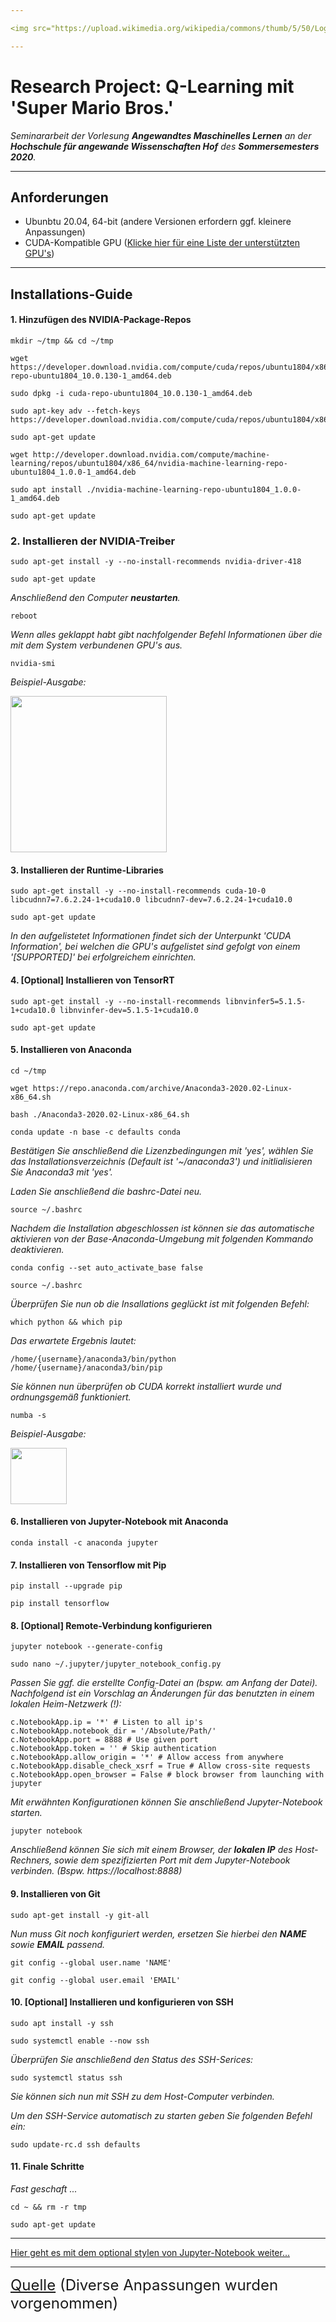 ```yaml
---

<img src="https://upload.wikimedia.org/wikipedia/commons/thumb/5/50/Logo_fh_hof.svg/2000px-Logo_fh_hof.svg.png" width="350">

---
```


# Research Project: Q-Learning mit 'Super Mario Bros.'

*Seminararbeit der Vorlesung **Angewandtes Maschinelles Lernen** an der **Hochschule für angewande Wissenschaften Hof** des **Sommersemesters 2020**.*

---

## Anforderungen
- Ubunbtu 20.04, 64-bit (andere Versionen erfordern ggf. kleinere Anpassungen)
- CUDA-Kompatible GPU (<a href="https://developer.nvidia.com/cuda-gpus">Klicke hier für eine Liste der unterstützten GPU's</a>)

---

## Installations-Guide

#### 1. Hinzufügen des NVIDIA-Package-Repos
```
mkdir ~/tmp && cd ~/tmp

wget https://developer.download.nvidia.com/compute/cuda/repos/ubuntu1804/x86_64/cuda-repo-ubuntu1804_10.0.130-1_amd64.deb

sudo dpkg -i cuda-repo-ubuntu1804_10.0.130-1_amd64.deb

sudo apt-key adv --fetch-keys https://developer.download.nvidia.com/compute/cuda/repos/ubuntu1804/x86_64/7fa2af80.pub

sudo apt-get update

wget http://developer.download.nvidia.com/compute/machine-learning/repos/ubuntu1804/x86_64/nvidia-machine-learning-repo-ubuntu1804_1.0.0-1_amd64.deb

sudo apt install ./nvidia-machine-learning-repo-ubuntu1804_1.0.0-1_amd64.deb

sudo apt-get update
```


### 2. Installieren der NVIDIA-Treiber
```
sudo apt-get install -y --no-install-recommends nvidia-driver-418

sudo apt-get update
```

*Anschließend den Computer **neustarten**.*

```
reboot
````

*Wenn alles geklappt habt gibt nachfolgender Befehl Informationen über die mit dem System verbundenen GPU's aus.*

```
nvidia-smi
```

*Beispiel-Ausgabe:*

<img src="https://github.com/JanGaida/research_project_machine_learning_hshof_sose2020/blob/master/installation_guides/screenshot_terminal_nvidia-smi.png" height="250px"/>

#### 3. Installieren der Runtime-Libraries
```
sudo apt-get install -y --no-install-recommends cuda-10-0 libcudnn7=7.6.2.24-1+cuda10.0 libcudnn7-dev=7.6.2.24-1+cuda10.0

sudo apt-get update
```


*In den aufgelistetet Informationen findet sich der Unterpunkt 'CUDA Information', bei welchen die GPU's aufgelistet sind gefolgt von einem '[SUPPORTED]' bei erfolgreichem einrichten.*

#### 4. [Optional] Installieren von TensorRT
```
sudo apt-get install -y --no-install-recommends libnvinfer5=5.1.5-1+cuda10.0 libnvinfer-dev=5.1.5-1+cuda10.0

sudo apt-get update
```

#### 5. Installieren von Anaconda
```
cd ~/tmp

wget https://repo.anaconda.com/archive/Anaconda3-2020.02-Linux-x86_64.sh

bash ./Anaconda3-2020.02-Linux-x86_64.sh

conda update -n base -c defaults conda
```

*Bestätigen Sie anschließend die Lizenzbedingungen mit 'yes', wählen Sie das Installationsverzeichnis (Default ist '~/anaconda3') und initlialisieren Sie Anaconda3 mit 'yes'.*

*Laden Sie anschließend die bashrc-Datei neu.*

```
source ~/.bashrc
```

*Nachdem die Installation abgeschlossen ist können sie das automatische aktivieren von der Base-Anaconda-Umgebung mit folgenden Kommando deaktivieren.*

```
conda config --set auto_activate_base false

source ~/.bashrc
```

*Überprüfen Sie nun ob die Insallations geglückt ist mit folgenden Befehl:*

```
which python && which pip
```

*Das erwartete Ergebnis lautet:*
```
/home/{username}/anaconda3/bin/python
/home/{username}/anaconda3/bin/pip
```

*Sie können nun überprüfen ob CUDA korrekt installiert wurde und ordnungsgemäß funktioniert.*

```
numba -s
```

*Beispiel-Ausgabe:*

<img src="https://github.com/JanGaida/research_project_machine_learning_hshof_sose2020/blob/master/installation_guides/screenshot_termina_numba-s.png" height="90px"/>

#### 6. Installieren von Jupyter-Notebook mit Anaconda

```
conda install -c anaconda jupyter
```

#### 7. Installieren von Tensorflow mit Pip
```
pip install --upgrade pip

pip install tensorflow
```

#### 8. [Optional] Remote-Verbindung konfigurieren

```
jupyter notebook --generate-config
```

```
sudo nano ~/.jupyter/jupyter_notebook_config.py
```

*Passen Sie ggf. die erstellte Config-Datei an (bspw. am Anfang der Datei). Nachfolgend ist ein Vorschlag an Änderungen für das benutzten in einem lokalen Heim-Netzwerk (!):*

```
c.NotebookApp.ip = '*' # Listen to all ip's
c.NotebookApp.notebook_dir = '/Absolute/Path/'
c.NotebookApp.port = 8888 # Use given port
c.NotebookApp.token = '' # Skip authentication
c.NotebookApp.allow_origin = '*' # Allow access from anywhere
c.NotebookApp.disable_check_xsrf = True # Allow cross-site requests
c.NotebookApp.open_browser = False # block browser from launching with jupyter
```

*Mit erwähnten Konfigurationen können Sie anschließend Jupyter-Notebook starten.*

```
jupyter notebook
```

*Anschließend können Sie sich mit einem Browser, der <b>lokalen IP</b> des Host-Rechners, sowie dem spezifizierten Port mit dem Jupyter-Notebook verbinden. (Bspw. https://localhost:8888)*

#### 9. Installieren von Git

```
sudo apt-get install -y git-all
```

*Nun muss Git noch konfiguriert werden, ersetzen Sie hierbei den <b>NAME</b> sowie <b>EMAIL</b> passend.*

```
git config --global user.name 'NAME'

git config --global user.email 'EMAIL'
```

#### 10. [Optional] Installieren und konfigurieren von SSH
```
sudo apt install -y ssh

sudo systemctl enable --now ssh
```

*Überprüfen Sie anschließend den Status des SSH-Serices:*

```
sudo systemctl status ssh
```

*Sie können sich nun mit SSH zu dem Host-Computer verbinden.*

*Um den SSH-Service automatisch zu starten geben Sie folgenden Befehl ein:*

```
sudo update-rc.d ssh defaults
```

#### 11. Finale Schritte

*Fast geschaft ...*

```
cd ~ && rm -r tmp

sudo apt-get update
```

---

<a href="https://github.com/JanGaida/research_project_machine_learning_hshof_sose2020/blob/master/styling_guide.md">Hier geht es mit dem optional stylen von Jupyter-Notebook weiter...</a>

---
<font size="5"><a href="https://medium.com/@birkann/install-tensorflow-2-0-with-gpu-support-and-jupyter-notebook-db0eeb3067a1">Quelle</a> (Diverse Anpassungen wurden vorgenommen)</font>


